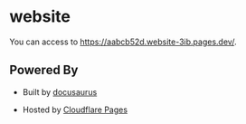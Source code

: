 # website

You can access to https://aabcb52d.website-3ib.pages.dev/.

## Powered By

- Built by [docusaurus](https://docusaurus.io/docs)

- Hosted by [Cloudflare Pages](https://pages.cloudflare.com/)
